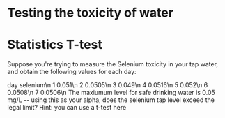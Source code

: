 # Testing the toxicity of water
# Statistics T-test

Suppose you're trying to measure the Selenium toxicity in your tap water, and obtain the following values for each day:<br/>

day	selenium\n
1	  0.051\n
2	  0.0505\n
3	  0.049\n
4	  0.0516\n
5	  0.052\n
6	  0.0508\n
7	  0.0506\n
The maxiumum level for safe drinking water is 0.05 mg/L -- using this as your alpha, does the selenium tap level exceed the legal limit? Hint: you can use a t-test here 
